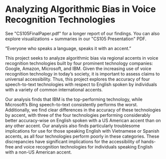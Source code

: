 # Analyzing Algorithmic Bias in Voice Recognition Technologies

See "CS105FinalPaper.pdf" for a longer report of our findings.
You can also explore visualizations + summaries in our "CS105 Presentation" PDF.

“Everyone who speaks a language, speaks it with an accent.”

This project seeks to analyze algorithmic bias via regional accents in voice recognition technologies built by four prominent technology companies: Google, Amazon, Microsoft, and IBM. Given the increasing use of voice recognition technology in today’s society, it is important to assess claims to universal accessibility. Thus, this project explores the accuracy of four speech-to-text technologies with respect to English spoken by individuals with a variety of common international accents. 

Our analysis finds that IBM is the top-performing technology, while Microsoft’s Bing speech-to-text consistently performs the worst. Additionally, we find clear differences in the accuracy of these technologies by accent, with three of the four technologies performing considerably better accuracy-wise on English spoken with a US American accent than on any other accent. Our analysis also finds particularly troublesome implications for use for those speaking English with Vietnamese or Spanish accents, as all four technologies perform poorly in these categories. These discrepancies have significant implications for the accessibility of hands-free and voice recognition technologies for individuals speaking English with a non-US American accent.
